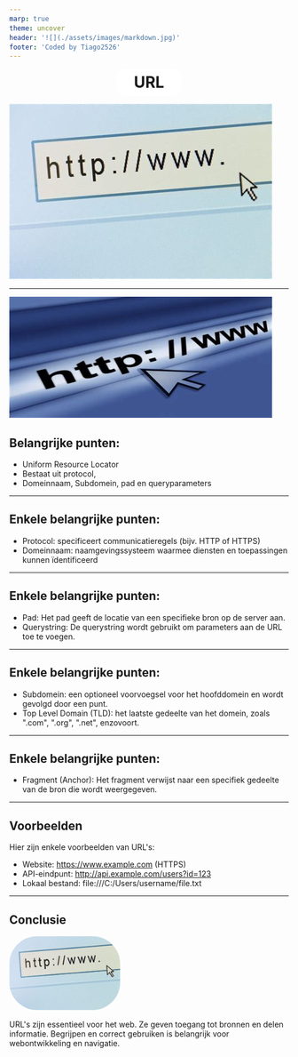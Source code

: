 ```yaml
---
marp: true
theme: uncover
header: '![](./assets/images/markdown.jpg)'
footer: 'Coded by Tiago2526'
---   
```

<style>
    header {
        display: flex;
        justify-content: flex-start;
        height: 50px;
    }

    h1 {
        display: flex;
        background-color: white;
        justify-content: center;
        align-items: center;
        margin: auto;
        border-radius: 20px;
        width: max-content;
        padding: 8px 32px;
    }

    img[alt=image] {
        width: 200px;
        border-radius: 50px;
    }
</style>

# URL
![bg](assets/images/url2.jpg)


---
![bg left](assets/images/url.jpg)
## Belangrijke punten:

- Uniform Resource Locator
- Bestaat uit protocol, 
- Domeinnaam, Subdomein, pad en queryparameters



---
## Enkele belangrijke punten:

- Protocol: specificeert communicatieregels (bijv. HTTP of HTTPS)
- Domeinnaam: naamgevingssysteem waarmee diensten en toepassingen kunnen ïdentificeerd


---

## Enkele belangrijke punten:

- Pad: Het pad geeft de locatie van een specifieke bron op de server aan.
- Querystring: De querystring wordt gebruikt om parameters aan de URL toe te voegen.

---

## Enkele belangrijke punten:

- Subdomein: een optioneel voorvoegsel voor het hoofddomein en wordt gevolgd door een punt.
- Top Level Domain (TLD): het laatste gedeelte van het domein, zoals ".com", ".org", ".net", enzovoort.

---

## Enkele belangrijke punten:

- Fragment (Anchor): Het fragment verwijst naar een specifiek gedeelte van de bron die wordt weergegeven.

---

## Voorbeelden

Hier zijn enkele voorbeelden van URL's:

- Website: https://www.example.com (HTTPS)
- API-eindpunt: http://api.example.com/users?id=123
- Lokaal bestand: file:///C:/Users/username/file.txt

---

## Conclusie

![image](assets/images/url2.jpg)

URL's zijn essentieel voor het web. Ze geven toegang tot bronnen en delen informatie. Begrijpen en correct gebruiken is belangrijk voor webontwikkeling en navigatie.
